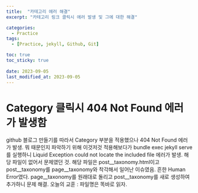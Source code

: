 ```yaml
---
title:  "카테고리 에러 해결"
excerpt: "카테고리 링크 클릭시 에러 발생 및 그에 대한 해결"

categories:
  - Practice
tags:
  - [Practice, jekyll, Github, Git]

toc: true
toc_sticky: true
 
date: 2023-09-05
last_modified_at: 2023-09-05
---
```


# Category 클릭시 404 Not Found 에러가 발생함
github 블로그 만들기를 따라서 Category 부분을 적용했으나 404 Not Found 에러가 발생.
뭐 때문인지 파악하기 위해 이것저것 적용해보다가
bundle exec jekyll serve를 실행하니
Liquid Exception could not locate the included file 에러가 발생.
해당 파일이 없어서 문제였던 것.
해당 파일은 post__taxonomy.html이고 post__taxonomy를 page__taxonomy와 착각해서 일어난 이슈였음.
흔한 Human Error였다.
page__taxonomy를 원래대로 돌리고 post__taxonomy를 새로 생성하여 추가하니 문제 해결.
오늘의 교훈 : 파일명은 똑바로 읽자.
